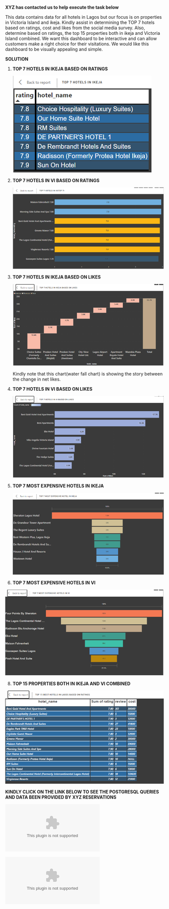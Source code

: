 **XYZ has contacted us to help execute the task below**



This data contains data for all hotels in Lagos but our focus is on properties in Victoria Island and ikeja. Kindly assist in determining the TOP 7 hotels based on ratings, cost and likes from the social media survey. Also, determine based on ratings, the top 15 properties both in ikeja and Victoria Island combined. 
We want this dashboard to be interactive and can allow customers make a right choice for their visitations. We would like this dashboard to be visually appealing and simple. 



**SOLUTION**

1.  **TOP 7 HOTELS IN IKEJA BASED ON RATINGS**

    ![](Top7hotelsinikeja.PNG)




2.  **TOP 7 HOTELS IN VI BASED ON RATINGS**
   
    ![](Top7hotelsinvi.PNG)

    
    

3.  **TOP 7 HOTELS IN IKEJA BASED ON LIKES**

     ![](Top7hotelsinikejabasedonlikes.PNG)
    

    Kindly note that this chart(water fall chart) is showing the story between the change in net likes.

    
    

5.  **TOP 7 HOTELS IN VI BASED ON LIKES**

     ![](Top7hotelsinvibasedonlikes.PNG)
    

    

6.  **TOP 7 MOST EXPENSIVE HOTELS IN IKEJA**

     ![](Top7mostexpensvehotelsinikeja.PNG)
    



7.   **TOP 7 MOST EXPENSIVE HOTELS IN VI**

   ![](Top7mostexpensvehotelsinvi.PNG)
   


8.   **TOP 15 PROPERTIES BOTH IN IKEJA AND VI COMBINED**
   
   
   ![](Top15besthotelsbasedonratings.PNG)





  **KINDLY CLICK ON THE LINK BELOW TO SEE THE POSTGRESQL QUERIES AND DATA BEEN PROVIDED BY XYZ RESERVATIONS**

  
![](Hotels_In_Lagos_Raw_Data.csv)

![](Hotels_In_Lagos_Raw_Data.csv)



    
    









   
